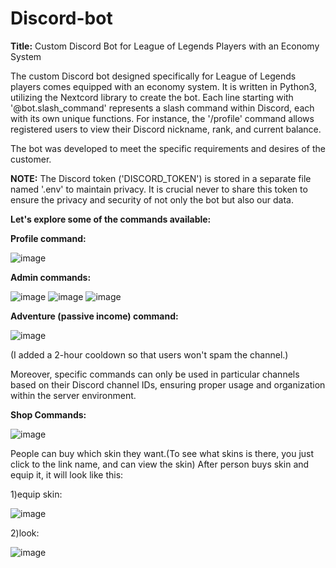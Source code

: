 # Discord-bot

**Title:** Custom Discord Bot for League of Legends Players with an Economy System

The custom Discord bot designed specifically for League of Legends players comes equipped with an economy system. It is written in Python3, utilizing the Nextcord library to create the bot. Each line starting with '@bot.slash_command' represents a slash command within Discord, each with its own unique functions. For instance, the '/profile' command allows registered users to view their Discord nickname, rank, and current balance.

The bot was developed to meet the specific requirements and desires of the customer.

**NOTE:** The Discord token ('DISCORD_TOKEN') is stored in a separate file named '.env' to maintain privacy. It is crucial never to share this token to ensure the privacy and security of not only the bot but also our data.

**Let's explore some of the commands available:**

**Profile command:**

![image](https://github.com/agu-tmrv/Discord-bot/assets/138933725/7a9243ce-6b5a-4c20-b28d-f4c4245bc9ed)

**Admin commands:**

![image](https://github.com/agu-tmrv/Discord-bot/assets/138933725/645cdade-09a7-4be9-b27d-c024d36c1ba5)
![image](https://github.com/agu-tmrv/Discord-bot/assets/138933725/8a85be32-f5cd-4128-b79b-2f6e9fe60ab6)
![image](https://github.com/agu-tmrv/Discord-bot/assets/138933725/fd758be3-fc73-403b-a018-3149f5584b75)

**Adventure (passive income) command:**

![image](https://github.com/agu-tmrv/Discord-bot/assets/138933725/6c675826-1ce9-4e4e-a840-dd3904770fa9)

(I added a 2-hour cooldown so that users won't spam the channel.)

Moreover, specific commands can only be used in particular channels based on their Discord channel IDs, ensuring proper usage and organization within the server environment.

 **Shop Commands:** 

![image](https://github.com/agu-tmrv/Discord-bot/assets/138933725/2a2cd2f7-c08c-4247-aeb9-a343ef0be211)

People can buy which skin they want.(To see what skins is there, you just click to the link name, and can view the skin) After person buys skin and equip it, it will look like this:

1)equip skin:
   
![image](https://github.com/agu-tmrv/Discord-bot/assets/138933725/f8c02e7e-f1d5-4e7c-802b-ea009965a2b6)

2)look:

![image](https://github.com/agu-tmrv/Discord-bot/assets/138933725/fa1ca7f7-68c3-47ad-972d-d2f6026dda10)

